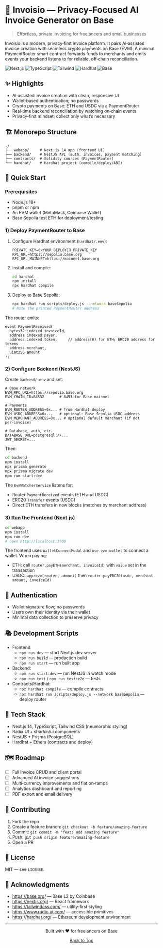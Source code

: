 # 🧾 Invoisio — Privacy‑Focused AI Invoice Generator on Base

> Effortless, private invoicing for freelancers and small businesses

Invoisio is a modern, privacy‑first invoice platform. It pairs AI‑assisted invoice creation with seamless crypto payments on Base (EVM). A minimal PaymentRouter smart contract forwards funds to merchants and emits events your backend listens to for reliable, off‑chain reconciliation.

![Next.js](https://img.shields.io/badge/Next.js-14.2.16-black?style=for-the-badge&logo=nextdotjs)
![TypeScript](https://img.shields.io/badge/TypeScript-5.0-blue?style=for-the-badge&logo=typescript)
![Tailwind](https://img.shields.io/badge/Tailwind_CSS-^3.x-38B2AC?style=for-the-badge&logo=tailwindcss)
![Hardhat](https://img.shields.io/badge/Hardhat-Toolbox-yellow?style=for-the-badge&logo=ethereum)
![Base](https://img.shields.io/badge/Base-Sepolia-0052FF?style=for-the-badge&logo=coinbase)

## ✨ Highlights

- AI‑assisted invoice creation with clean, responsive UI
- Wallet‑based authentication; no passwords
- Crypto payments on Base: ETH and USDC via a PaymentRouter
- Real‑time backend reconciliation by watching on‑chain events
- Privacy‑first mindset; collect only what’s necessary

## 🏗️ Monorepo Structure

```
./
├── webapp/     # Next.js 14 app (frontend UI)
├── backend/    # NestJS API (auth, invoices, payment matching)
├── contracts/  # Solidity sources (PaymentRouter)
└── hardhat/    # Hardhat project (compile/deploy/ABI)
```

## 🚀 Quick Start

### Prerequisites

- Node.js 18+
- pnpm or npm
- An EVM wallet (MetaMask, Coinbase Wallet)
- Base Sepolia test ETH for deployment/testing

### 1) Deploy PaymentRouter to Base

1. Configure Hardhat environment (`hardhat/.env`):
   ```env
   PRIVATE_KEY=0xYOUR_DEPLOYER_PRIVATE_KEY
   RPC_URL=https://sepolia.base.org
   RPC_URL_MAINNET=https://mainnet.base.org
   ```
2. Install and compile:
   ```bash
   cd hardhat
   npm install
   npx hardhat compile
   ```
3. Deploy to Base Sepolia:
   ```bash
   npx hardhat run scripts/deploy.js --network baseSepolia
   # Note the printed PaymentRouter address
   ```

The router emits:
```
event PaymentReceived(
  bytes32 indexed invoiceId,
  address indexed payer,
  address indexed token,     // address(0) for ETH; ERC20 address for tokens
  address merchant,
  uint256 amount
);
```

### 2) Configure Backend (NestJS)

Create `backend/.env` and set:
```env
# Base network
EVM_RPC_URL=https://sepolia.base.org
EVM_CHAIN_ID=84532       # 8453 for Base mainnet

# Payments
EVM_ROUTER_ADDRESS=0x... # from Hardhat deploy
EVM_USDC_ADDRESS=0x...   # optional: Base Sepolia USDC address
EVM_MERCHANT_ADDRESS=0x... # optional default merchant (if not per‑invoice)

# Database, auth, etc.
DATABASE_URL=postgresql://...
JWT_SECRET=...
```
Then:
```bash
cd backend
npm install
npx prisma generate
npx prisma migrate dev
npm run start:dev
```
The `EvmWatcherService` listens for:
- Router `PaymentReceived` events (ETH and USDC)
- ERC20 `Transfer` events (USDC)
- Direct ETH transfers in new blocks (matches by merchant address)

### 3) Run the Frontend (Next.js)

```bash
cd webapp
npm install
npm run dev
# open http://localhost:3000
```
The frontend uses `WalletConnectModal` and `use-evm-wallet` to connect a wallet. When paying:
- ETH: call `router.payETH(merchant, invoiceId)` with `value` set in the transaction
- USDC: `approve(router, amount)` then `router.payERC20(usdc, merchant, amount, invoiceId)`

## 🔐 Authentication

- Wallet signature flow; no passwords
- Users own their identity via their wallet
- Minimal data collection to preserve privacy

## 📚 Development Scripts

- Frontend:
  - `npm run dev` — start Next.js dev server
  - `npm run build` — production build
  - `npm run start` — run built app
- Backend:
  - `npm run start:dev` — run NestJS in watch mode
  - `npm run test` / `npm run test:e2e` — tests
- Contracts/Hardhat:
  - `npx hardhat compile` — compile contracts
  - `npx hardhat run scripts/deploy.js --network baseSepolia` — deploy router

## 🧩 Tech Stack

- Next.js 14, TypeScript, Tailwind CSS (neumorphic styling)
- Radix UI + shadcn/ui components
- NestJS + Prisma (PostgreSQL)
- Hardhat + Ethers (contracts and deploy)

## 🗺️ Roadmap

- [ ] Full invoice CRUD and client portal
- [ ] Advanced AI invoice suggestions
- [ ] Multi‑currency improvements and fiat on‑ramps
- [ ] Analytics dashboard and reporting
- [ ] PDF export and email delivery

## 🤝 Contributing

1. Fork the repo
2. Create a feature branch: `git checkout -b feature/amazing-feature`
3. Commit: `git commit -m "feat: add amazing feature"`
4. Push: `git push origin feature/amazing-feature`
5. Open a PR

## 📄 License

MIT — see `LICENSE`.

## 🙏 Acknowledgments

- https://base.org/ — Base L2 by Coinbase
- https://nextjs.org/ — React framework
- https://tailwindcss.com/ — utility‑first styling
- https://www.radix-ui.com/ — accessible primitives
- https://hardhat.org/ — Ethereum development environment

---

<div align="center">
  <p>Built with ❤️ for freelancers on Base</p>
  <p><a href="#-invoisio-%E2%80%94-privacy%E2%80%91focused-ai-invoice-generator-on-base">Back to Top</a></p>
</div>